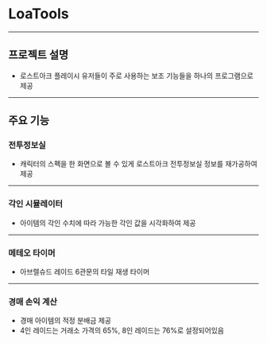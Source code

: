 # LoaTools
----------
## 프로젝트 설명
* 로스트아크 플레이시 유저들이 주로 사용하는 보조 기능들을 하나의 프로그램으로 제공
-----------
## 주요 기능
### 전투정보실
* 캐릭터의 스펙을 한 화면으로 볼 수 있게 로스트아크 전투정보실 정보를 재가공하여 제공
------------
### 각인 시뮬레이터
* 아이템의 각인 수치에 따라 가능한 각인 값을 시각화하여 제공
-------------
### 메테오 타이머
* 아브렐슈드 레이드 6관문의 타일 재생 타이머
-------------
### 경매 손익 계산
* 경매 아이템의 적정 분배금 제공
* 4인 레이드는 거래소 가격의 65%, 8인 레이드는 76%로 설정되어있음